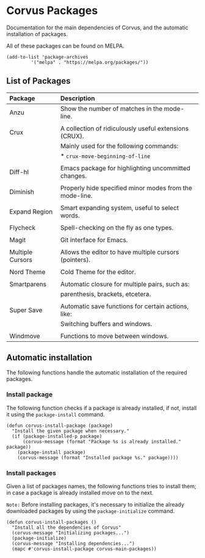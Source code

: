 # Corvus Packages

Documentation for the main dependencies of Corvus, and the automatic
installation of packages.

All of these packages can be found on MELPA.

```elisp
(add-to-list 'package-archives
	     '("melpa" . "https://melpa.org/packages/"))
```

## List of Packages

| Package          | Description                                             |
|:-----------------|:--------------------------------------------------------|
| Anzu             | Show the number of matches in the mode-line.            |
|                  |                                                         |
| Crux             | A collection of ridiculously useful extensions (CRUX).  |
|                  | Mainly used for the following commands:                 |
|                  | * `crux-move-beginning-of-line`                         |
|                  |                                                         |
| Diff-hl          | Emacs package for highlighting uncommitted changes.     |
|                  |                                                         |
| Diminish         | Properly hide specified minor modes from the mode-line. |
|                  |                                                         |
| Expand Region    | Smart expanding system, useful to select words.         |
|                  |                                                         |
| Flycheck         | Spell-checking on the fly as one types.                 |
|                  |                                                         |
| Magit            | Git interface for Emacs.                                |
|                  |                                                         |
| Multiple Cursors | Allows the editor to have multiple cursors (pointers).  |
|                  |                                                         |
| Nord Theme       | Cold Theme for the editor.                              |
|                  |                                                         |
| Smartparens      | Automatic closure for multiple pairs, such as:          |
|                  | parenthesis, brackets, etcetera.                        |
|                  |                                                         |
| Super Save       | Automatic save functions for certain actions, like:     |
|                  | Switching buffers and windows.                          |
|                  |                                                         |
| Windmove         | Functions to move between windows.                      |
    
## Automatic installation

The following functions handle the automatic installation of the required
packages.

### Install package

The following function checks if a package is already installed, if not, install
it using the `package-install` command.

```elisp
(defun corvus-install-package (package)
  "Install the given package when necessary."
  (if (package-installed-p package)
      (corvus-message (format "Package %s is already installed." package))
    (package-install package)
    (corvus-message (format "Installed package %s." package))))
```

### Install packages

Given a list of packages names, the following functions tries to install them;
in case a package is already installed move on to the next.

`Note:` Before installing packages, it's necessary to initialize the already
downloaded packages by using the `package-initialize` command.

```elisp
(defun corvus-install-packages ()
  "Install all the dependencies of Corvus"
  (corvus-message "Initializing packages...")
  (package-initialize)
  (corvus-message "Installing dependencies...")
  (mapc #'corvus-install-package corvus-main-packages))
```
